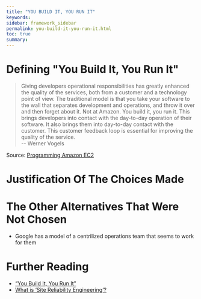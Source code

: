 ```yaml
---
title: "YOU BUILD IT, YOU RUN IT"
keywords:
sidebar: framework_sidebar
permalink: you-build-it-you-run-it.html
toc: true
summary:
---
```


# Defining "You Build It, You Run It"
> Giving developers operational responsibilities has greatly enhanced the quality of the services, both from a customer and a technology point of view. The traditional model is that you take your software to the wall that separates development and operations, and throw it over and then forget about it. Not at Amazon. You build it, you run it. This brings developers into contact with the day-to-day operation of their software. It also brings them into day-to-day contact with the customer. This customer feedback loop is essential for improving the quality of the service.
<br>  -- Werner Vogels

Source: [Programming Amazon EC2](https://www.safaribooksonline.com/library/view/programming-amazon-ec2/9781449303617/ch01s03.html)

# Justification Of The Choices Made

# The Other Alternatives That Were Not Chosen
* Google has a model of a centrilized operations team that seems to work for them

# Further Reading
* [“You Build It, You Run It”](https://www.safaribooksonline.com/library/view/programming-amazon-ec2/9781449303617/ch01s03.html)
* [What is ‘Site Reliability Engineering’?](https://landing.google.com/sre/interview/ben-treynor.html)
